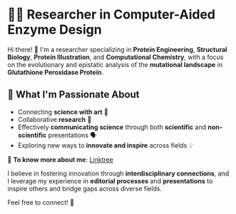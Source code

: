# 👩‍🔬 Researcher in Computer-Aided Enzyme Design

Hi there! 👋 I'm a researcher specializing in **Protein Engineering**, **Structural Biology**, **Protein Illustration**, and **Computational Chemistry**, with a focus on the evolutionary and epistatic analysis of the **mutational landscape** in **Glutathione Peroxidase Protein**.

## 🌟 What I'm Passionate About
- Connecting **science with art** 🎨  
- Collaborative **research** 🔬  
- Effectively **communicating science** through both **scientific** and **non-scientific** presentations 🗣️  
- Exploring new ways to **innovate and inspire** across fields 💡

🔗 **To know more about me**: [Linktree](https://linktr.ee/nd_7)

I believe in fostering innovation through **interdisciplinary connections**, and I leverage my experience in **editorial processes** and **presentations** to inspire others and bridge gaps across diverse fields.

Feel free to connect! 💬
